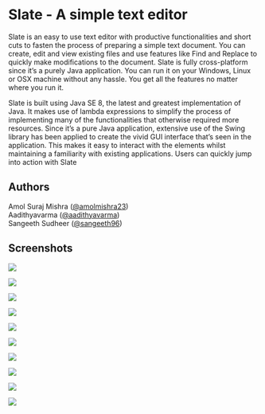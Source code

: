 # Slate - A simple text editor

Slate is an easy to use text editor with productive functionalities and short cuts to fasten the process of preparing a simple text document. You can create, edit and view existing files and use features like Find and Replace to quickly make modifications to the document. Slate is fully cross-platform since it’s a purely Java application. You can run it on your Windows, Linux or OSX machine without any hassle. You get all the features no matter where you run it.

Slate is built using Java SE 8, the latest and greatest implementation of Java. It makes use of lambda expressions to simplify the process of implementing many of the functionalities that otherwise required more resources. Since it’s a pure Java application, extensive use of the Swing library has been applied to create the vivid GUI interface that’s seen in the application. This makes it easy to interact with the elements whilst maintaining a familiarity with existing applications. Users can quickly jump into action with Slate

## Authors
Amol Suraj Mishra ([@amolmishra23](https://github.com/amolmishra23))<br>
Aadithyavarma ([@aadithyavarma](https://github.com/aadithyavarma))<br>
Sangeeth Sudheer ([@sangeeth96](https://github.com/sangeeth96))

## Screenshots

![](https://i.imgur.com/QxSRbwk.jpg)

![](https://i.imgur.com/vI1yyhB.jpg)

![](https://i.imgur.com/5IN3HAi.jpg)

![](https://i.imgur.com/Fcx6gis.jpg)

![](https://i.imgur.com/KpAkbsR.jpg)

![](https://i.imgur.com/qbOJhiK.jpg)

![](https://i.imgur.com/G9tYfF0.jpg)

![](https://i.imgur.com/j81vbRy.jpg)

![](https://i.imgur.com/wTbvvcd.jpg)

![](https://i.imgur.com/1HYwx2D.jpg)
